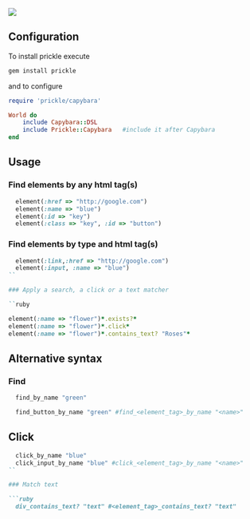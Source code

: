 ![](http://github.com/despo/prickle/raw/master/prickle.png)

## Configuration

To install prickle execute

```ruby
gem install prickle
```

and to configure

```ruby
require 'prickle/capybara'

World do
    include Capybara::DSL
    include Prickle::Capybara   #include it after Capybara
end
```

## Usage

### Find elements by any html tag(s)

```ruby
  element(:href => "http://google.com")
  element(:name => "blue")
  element(:id => "key")
  element(:class => "key", :id => "button")
```

### Find elements by type and html tag(s)

```ruby
  element(:link,:href => "http://google.com")
  element(:input, :name => "blue")
``

### Apply a search, a click or a text matcher

``ruby

element(:name => "flower")*.exists?*
element(:name => "flower")*.click*
element(:name => "flower")*.contains_text? "Roses"*
```

## Alternative syntax

### Find

```ruby
  find_by_name "green"

  find_button_by_name "green" #find_<element_tag>_by_name "<name>"
```

## Click

```ruby
  click_by_name "blue"
  click_input_by_name "blue" #click_<element_tag>_by_name "<name>"
``

### Match text

```ruby
  div_contains_text? "text" #<element_tag>_contains_text? "text"
```
